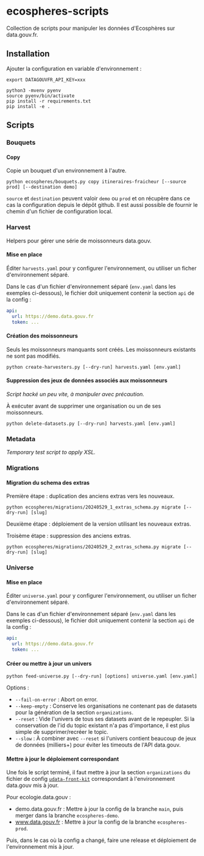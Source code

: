 # ecospheres-scripts

Collection de scripts pour manipuler les données d'Ecosphères sur data.gouv.fr.

## Installation

Ajouter la configuration en variable d'environnement :

```shell
export DATAGOUVFR_API_KEY=xxx
```

```shell
python3 -mvenv pyenv
source pyenv/bin/activate
pip install -r requirements.txt
pip install -e .
```

## Scripts

### Bouquets

#### Copy

Copie un bouquet d'un environnement à l'autre.

```shell
python ecospheres/bouquets.py copy itineraires-fraicheur [--source prod] [--destination demo]
```

`source` et `destination` peuvent valoir `demo` ou `prod` et on récupère dans ce cas la configuration depuis le dépôt github. Il est aussi possible de fournir le chemin d'un fichier de configuration local.


### Harvest

Helpers pour gérer une série de moissonneurs data.gouv.


#### Mise en place

Éditer `harvests.yaml` pour y configurer l'environnement, ou utiliser un ficher d'environnement séparé.

Dans le cas d'un fichier d'environnement séparé (`env.yaml` dans les exemples ci-dessous), le fichier doit uniquement contenir la section `api` de la config :

```yaml
api:
  url: https://demo.data.gouv.fr
  token: ...
```

#### Création des moissonneurs

Seuls les moissonneurs manquants sont créés.
Les moissonneurs existants ne sont pas modifiés.

```shell
python create-harvesters.py [--dry-run] harvests.yaml [env.yaml]
```

#### Suppression des jeux de données associés aux moissonneurs

*Script hacké un peu vite, à manipuler avec précaution.*

À exécuter avant de supprimer une organisation ou un de ses moissonneurs.

```shell
python delete-datasets.py [--dry-run] harvests.yaml [env.yaml]
```


### Metadata

*Temporary test script to apply XSL.*


### Migrations

#### Migration du schema des extras

Première étape : duplication des anciens extras vers les nouveaux.

```shell
python ecospheres/migrations/20240529_1_extras_schema.py migrate [--dry-run] [slug]
```

Deuxième étape : déploiement de la version utilisant les nouveaux extras.

Troisème étape : suppression des anciens extras.

```shell
python ecospheres/migrations/20240529_2_extras_schema.py migrate [--dry-run] [slug]
```

### Universe

#### Mise en place

Éditer `universe.yaml` pour y configurer l'environnement, ou utiliser un ficher d'environnement séparé.

Dans le cas d'un fichier d'environnement séparé (`env.yaml` dans les exemples ci-dessous), le fichier doit uniquement contenir la section `api` de la config :

```yaml
api:
  url: https://demo.data.gouv.fr
  token: ...
```

#### Créer ou mettre à jour un univers

```shell
python feed-universe.py [--dry-run] [options] universe.yaml [env.yaml]
```

Options :
- `--fail-on-error` : Abort on error.
- `--keep-empty` : Conserve les organisations ne contenant pas de datasets pour la génération de la section `organizations`.
- `--reset` : Vide l'univers de tous ses datasets avant de le repeupler. Si la conservation de l'id du topic existant n'a pas d'importance, il est plus simple de supprimer/recréer le topic.
- `--slow` : À combiner avec `--reset` si l'univers contient beaucoup de jeux de données (milliers+) pour éviter les timeouts de l'API data.gouv.


#### Mettre à jour le déploiement correspondant

Une fois le script terminé, il faut mettre à jour la section `organizations` du fichier de config [`udata-front-kit`](https://github.com/opendatateam/udata-front-kit/blob/main/configs/ecospheres/config.yaml) correspondant à l'environnement data.gouv mis à jour.

Pour ecologie.data.gouv :
- demo.data.gouv.fr : Mettre à jour la config de la branche `main`, puis merger dans la branche `ecospheres-demo`.
- www.data.gouv.fr : Mettre à jour la config de la branche `ecospheres-prod`.

Puis, dans le cas où la config a changé, faire une release et déploiement de l'environnement mis à jour.
